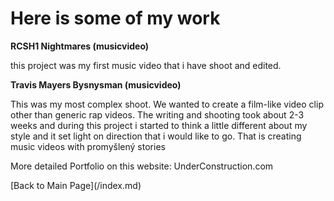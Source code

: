 # Here is some of my work #

**RCSH1 Nightmares (musicvideo)**

this project was my first music video that i have shoot and edited. 


**Travis Mayers Bysnysman (musicvideo)**

This was my most complex shoot. We wanted to create a film-like video clip other than generic rap videos. The writing and shooting took about 2-3 weeks and during this project i started to think a little different about my style and it set light on direction that i would like to go. That is creating music videos with promyšlený stories 


<p>More detailed Portfolio on this website: UnderConstruction.com </p>

<p>[Back to Main Page](/index.md)</p>
